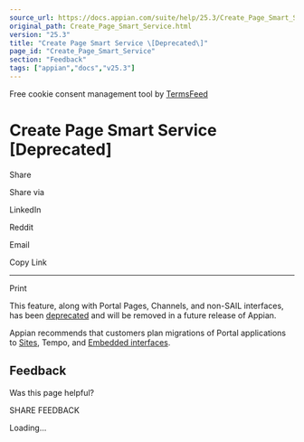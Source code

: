 ```yaml
---
source_url: https://docs.appian.com/suite/help/25.3/Create_Page_Smart_Service.html
original_path: Create_Page_Smart_Service.html
version: "25.3"
title: "Create Page Smart Service \[Deprecated\]"
page_id: "Create_Page_Smart_Service"
section: "Feedback"
tags: ["appian","docs","v25.3"]
---
```



Free cookie consent management tool by [TermsFeed](https://www.termsfeed.com/)

# Create Page Smart Service \[Deprecated\]

Share

Share via

LinkedIn

Reddit

Email

Copy Link

* * *

Print

This feature, along with Portal Pages, Channels, and non-SAIL interfaces, has been [deprecated](Deprecated_Features.html) and will be removed in a future release of Appian.

Appian recommends that customers plan migrations of Portal applications to [Sites](Sites.html), Tempo, and [Embedded interfaces](Embedded_Interfaces.html).

## Feedback

Was this page helpful?

SHARE FEEDBACK

Loading...